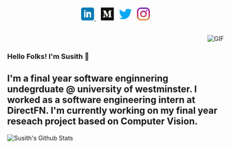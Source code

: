 <p align='center'>
<a href="https://www.linkedin.com/in/susithrj"><img height="30" src="https://github.com/susithrj/susithrj/blob/main/icons/linkedin.png?raw=true">
</a>&nbsp;&nbsp;
<a href="https://medium.com/@susithrj"><img height="30" src="https://github.com/susithrj/susithrj/blob/main/icons/medium.png?raw=true"></a>&nbsp;&nbsp;
<a href="https://twitter.com/susithrj"><img height="30" src="https://github.com/susithrj/susithrj/blob/main/icons/twitter.png?raw=true"></a>&nbsp;&nbsp;
<a href="https://www.instagram.com/susithrj"><img height="30" src="https://github.com/susithrj/susithrj/blob/main/icons/instagram.png?raw=true"></a>
</p>
<br />
<img align="right" alt="GIF" src="https://media.giphy.com/media/CcwLAV11cALh3OuEJ5/giphy.gif" />
<br />

### Hello Folks! I'm Susith 👋
 ## I'm a final year software enginnering undegrduate @ university of westminster. I worked as a software engineering intern at DirectFN. I'm currently working on my final year reseach project based on Computer Vision.


<!-- <br />

[<img align="left" alt="susith | LinkedIn" width="22px" src="https://cdn.jsdelivr.net/npm/simple-icons@v3/icons/linkedin.svg" />][linkedin]
[<img align="left" alt="susith | Medium" width="22px" src="https://cdn.jsdelivr.net/npm/simple-icons@v3/icons/medium.svg" />][medium]
[<img align="left" alt="susith | Facebook" width="22px" src="https://cdn.jsdelivr.net/npm/simple-icons@v3/icons/facebook.svg" />][facebook]
[<img align="left" alt="susith | Twitter" width="22px" src="https://cdn.jsdelivr.net/npm/simple-icons@v3/icons/twitter.svg" />][twitter]
[<img align="left" alt="susith | Instagram" width="22px" src="https://cdn.jsdelivr.net/npm/simple-icons@v3/icons/instagram.svg" />][instagram]

<p>&nbsp;</p> -->

![Susith's Github Stats](https://github-readme-stats.vercel.app/api?username=susithrj&show_icons=true&theme=radical)








<!--
**susithrj/susithrj** is a ✨ _special_ ✨ repository because its `README.md` (this file) appears on your GitHub profile.

Here are some ideas to get you started:

- 🔭 I’ m currently working on ...
- 🌱 I’m currently learning ...
- 👯 I’m looking to collaborate on ...
- 🤔 I’m looking for help with ...
- 💬 Ask me about ...
- 📫 How to reach me: ...
- 😄 Pronouns: ..
- ⚡ Fun fact: ..
add more
-->
